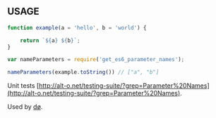 ## USAGE

```js
function example(a = 'hello', b = 'world') {

	return `${a} ${b}`;
}

var nameParameters = require('get_es6_parameter_names');

nameParameters(example.toString()) // ["a", "b"]
```

Unit tests [http://alt-o.net/testing-suite/?grep=Parameter%20Names](http://alt-o.net/testing-suite/?grep=Parameter%20Names).

Used by [dø](https://www.npmjs.com/package/op_do).